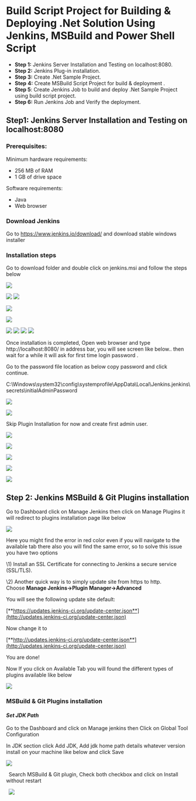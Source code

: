 ﻿# **Build Script Project for Building & Deploying .Net Solution Using Jenkins, MSBuild and Power Shell Script**

- **Step 1:** Jenkins Server Installation and Testing on localhost:8080.
- **Step 2:** Jenkins Plug-in installation.
- **Step 3:** Create .Net Sample Project.
- **Step** **4:** Create MSBuild Script Project for build & deployment .
- **Step 5**: Create Jenkins Job to build and deploy .Net Sample Project using build script project.
- **Step 6:** Run Jenkins Job and Verify the deployment.
## **Step1: Jenkins Server Installation and Testing on localhost:8080**
### **Prerequisites:**
Minimum hardware requirements:

- 256 MB of RAM
- 1 GB of drive space 

Software requirements:

- Java
- Web browser
### **Download Jenkins**
Go to <https://www.jenkins.io/download/> and download stable windows installer
### **Installation steps** 
Go to download folder and double click on jenkins.msi and follow the steps below

![](https://github.com/eathanspark/JenkinSetup/blob/master/Blog/Aspose.Words.96546ce1-2e58-4a21-b422-8af2c0b242b9.001.png)

![](https://github.com/eathanspark/JenkinSetup/blob/master/Blog/Aspose.Words.96546ce1-2e58-4a21-b422-8af2c0b242b9.002.png) ![](Aspose.Words.96546ce1-2e58-4a21-b422-8af2c0b242b9.003.png)

![](https://github.com/eathanspark/JenkinSetup/blob/master/Blog/Aspose.Words.96546ce1-2e58-4a21-b422-8af2c0b242b9.004.png) 

![](https://github.com/eathanspark/JenkinSetup/blob/master/Blog/Aspose.Words.96546ce1-2e58-4a21-b422-8af2c0b242b9.005.png)

![](https://github.com/eathanspark/JenkinSetup/blob/master/Blog/Aspose.Words.96546ce1-2e58-4a21-b422-8af2c0b242b9.006.png) ![](Aspose.Words.96546ce1-2e58-4a21-b422-8af2c0b242b9.007.png) ![](https://github.com/eathanspark/JenkinSetup/blob/master/Blog/Aspose.Words.96546ce1-2e58-4a21-b422-8af2c0b242b9.008.png) ![](https://github.com/eathanspark/JenkinSetup/blob/master/Blog/Aspose.Words.96546ce1-2e58-4a21-b422-8af2c0b242b9.009.png)

Once installation is completed, Open web  browser and type http://localhost:8080/ in address bar, you will see screen like below.. then wait for a while it will ask for first time login password .

Go to the password file location as below copy password and click continue.

C:\Windows\system32\config\systemprofile\AppData\Local\Jenkins\.jenkins\secrets\initialAdminPassword

![](https://github.com/eathanspark/JenkinSetup/blob/master/Blog/Aspose.Words.96546ce1-2e58-4a21-b422-8af2c0b242b9.010.png)

![](https://github.com/eathanspark/JenkinSetup/blob/master/Blog/Aspose.Words.96546ce1-2e58-4a21-b422-8af2c0b242b9.011.png)

Skip Plugin Installation for now and create first admin user.

![](https://github.com/eathanspark/JenkinSetup/blob/master/Blog/Aspose.Words.96546ce1-2e58-4a21-b422-8af2c0b242b9.012.png)

![](https://github.com/eathanspark/JenkinSetup/blob/master/Blog/Aspose.Words.96546ce1-2e58-4a21-b422-8af2c0b242b9.013.png)

![](https://github.com/eathanspark/JenkinSetup/blob/master/Blog/Aspose.Words.96546ce1-2e58-4a21-b422-8af2c0b242b9.014.png)

![](https://github.com/eathanspark/JenkinSetup/blob/master/Blog/Aspose.Words.96546ce1-2e58-4a21-b422-8af2c0b242b9.015.png)

![](https://github.com/eathanspark/JenkinSetup/blob/master/Blog/Aspose.Words.96546ce1-2e58-4a21-b422-8af2c0b242b9.016.png)
## **Step 2: Jenkins MSBuild & Git Plugins installation**
Go to Dashboard click on Manage Jenkins then click on Manage Plugins it will redirect to plugins installation page like below

![](https://github.com/eathanspark/JenkinSetup/blob/master/Blog/Aspose.Words.96546ce1-2e58-4a21-b422-8af2c0b242b9.017.png)

Here you might find the error in red color even if you will navigate to the available tab there also you will find the same error, so to solve this issue you have two options 

\1) Install an SSL Certificate for connecting to Jenkins a secure service (SSL/TLS).

\2) Another quick way is to simply update site from https to http. Choose **Manage Jenkins->Plugin Manager->Advanced**

You will see the following update site default:

[**https://updates.jenkins-ci.org/update-center.json**](http://updates.jenkins-ci.org/update-center.json)

Now change it to 

[**http://updates.jenkins-ci.org/update-center.json**](http://updates.jenkins-ci.org/update-center.json)

You are done!

Now If you click on Available Tab you will found the different types of plugins available like below

![](https://github.com/eathanspark/JenkinSetup/blob/master/Blog/Aspose.Words.96546ce1-2e58-4a21-b422-8af2c0b242b9.018.png)
### **MSBuild & Git Plugins installation**
#### ***Set JDK Path***
Go to the Dashboard and click on Manage jenkins then Click on Global Tool Configuration 

In JDK section click Add JDK, Add jdk home path details whatever version install on your machine like below and click Save

![](https://github.com/eathanspark/JenkinSetup/blob/master/Blog/Aspose.Words.96546ce1-2e58-4a21-b422-8af2c0b242b9.019.png)

` `Search MSBuild & Git plugin, Check both checkbox and click on Install without restart

` `![](https://github.com/eathanspark/JenkinSetup/blob/master/Blog/Aspose.Words.96546ce1-2e58-4a21-b422-8af2c0b242b9.020.png)
